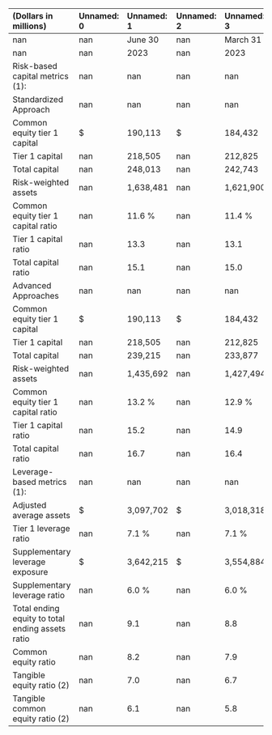 | (Dollars in millions)                            | Unnamed: 0   | Unnamed: 1   | Unnamed: 2   | Unnamed: 3   | Unnamed: 4   | Unnamed: 5   |
|:-------------------------------------------------|:-------------|:-------------|:-------------|:-------------|:-------------|:-------------|
| nan                                              | nan          | June 30      | nan          | March 31     | nan          | June 30      |
| nan                                              | nan          | 2023         | nan          | 2023         | nan          | 2022         |
| Risk-based capital metrics (1):                  | nan          | nan          | nan          | nan          | nan          | nan          |
| Standardized Approach                            | nan          | nan          | nan          | nan          | nan          | nan          |
| Common equity tier 1 capital                     | $            | 190,113      | $            | 184,432      | $            | 171,754      |
| Tier 1 capital                                   | nan          | 218,505      | nan          | 212,825      | nan          | 200,872      |
| Total capital                                    | nan          | 248,013      | nan          | 242,743      | nan          | 232,297      |
| Risk-weighted assets                             | nan          | 1,638,481    | nan          | 1,621,900    | nan          | 1,637,712    |
| Common equity tier 1 capital ratio               | nan          | 11.6 %       | nan          | 11.4 %       | nan          | 10.5 %       |
| Tier 1 capital ratio                             | nan          | 13.3         | nan          | 13.1         | nan          | 12.3         |
| Total capital ratio                              | nan          | 15.1         | nan          | 15.0         | nan          | 14.2         |
| Advanced Approaches                              | nan          | nan          | nan          | nan          | nan          | nan          |
| Common equity tier 1 capital                     | $            | 190,113      | $            | 184,432      | $            | 171,754      |
| Tier 1 capital                                   | nan          | 218,505      | nan          | 212,825      | nan          | 200,872      |
| Total capital                                    | nan          | 239,215      | nan          | 233,877      | nan          | 225,555      |
| Risk-weighted assets                             | nan          | 1,435,692    | nan          | 1,427,494    | nan          | 1,406,950    |
| Common equity tier 1 capital ratio               | nan          | 13.2 %       | nan          | 12.9 %       | nan          | 12.2 %       |
| Tier 1 capital ratio                             | nan          | 15.2         | nan          | 14.9         | nan          | 14.3         |
| Total capital ratio                              | nan          | 16.7         | nan          | 16.4         | nan          | 16.0         |
| Leverage-based metrics (1):                      | nan          | nan          | nan          | nan          | nan          | nan          |
| Adjusted average assets                          | $            | 3,097,702    | $            | 3,018,318    | $            | 3,080,248    |
| Tier 1 leverage ratio                            | nan          | 7.1 %        | nan          | 7.1 %        | nan          | 6.5 %        |
| Supplementary leverage exposure                  | $            | 3,642,215    | $            | 3,554,884    | $            | 3,620,789    |
| Supplementary leverage ratio                     | nan          | 6.0 %        | nan          | 6.0 %        | nan          | 5.5 %        |
| Total ending equity to total ending assets ratio | nan          | 9.1          | nan          | 8.8          | nan          | 8.6          |
| Common equity ratio                              | nan          | 8.2          | nan          | 7.9          | nan          | 7.7          |
| Tangible equity ratio (2)                        | nan          | 7.0          | nan          | 6.7          | nan          | 6.5          |
| Tangible common equity ratio (2)                 | nan          | 6.1          | nan          | 5.8          | nan          | 5.6          |